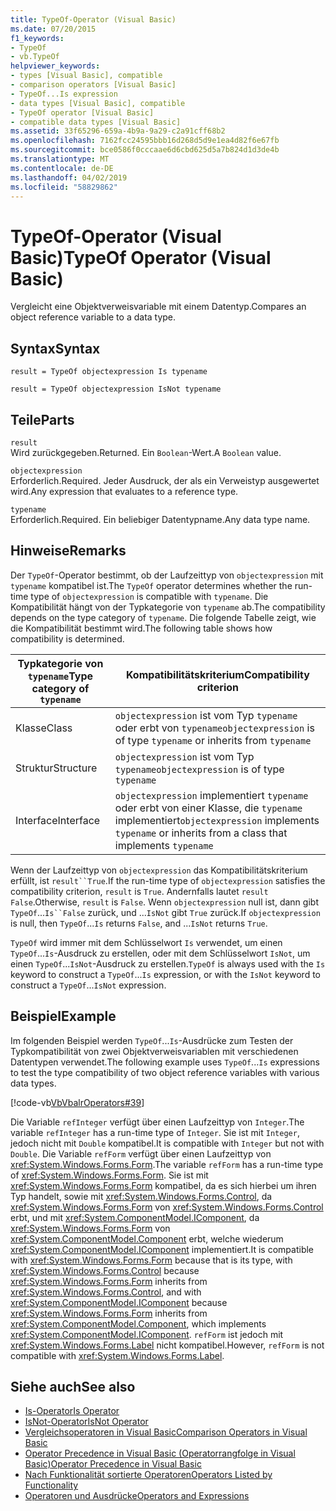 ```yaml
---
title: TypeOf-Operator (Visual Basic)
ms.date: 07/20/2015
f1_keywords:
- TypeOf
- vb.TypeOf
helpviewer_keywords:
- types [Visual Basic], compatible
- comparison operators [Visual Basic]
- TypeOf...Is expression
- data types [Visual Basic], compatible
- TypeOf operator [Visual Basic]
- compatible data types [Visual Basic]
ms.assetid: 33f65296-659a-4b9a-9a29-c2a91cff68b2
ms.openlocfilehash: 7162fcc24595bbb16d268d5d9e1ea4d82f6e67fb
ms.sourcegitcommit: bce0586f0cccaae6d6cbd625d5a7b824d1d3de4b
ms.translationtype: MT
ms.contentlocale: de-DE
ms.lasthandoff: 04/02/2019
ms.locfileid: "58829862"
---
```

# <a name="typeof-operator-visual-basic"></a><span data-ttu-id="d2cd0-102">TypeOf-Operator (Visual Basic)</span><span class="sxs-lookup"><span data-stu-id="d2cd0-102">TypeOf Operator (Visual Basic)</span></span>
<span data-ttu-id="d2cd0-103">Vergleicht eine Objektverweisvariable mit einem Datentyp.</span><span class="sxs-lookup"><span data-stu-id="d2cd0-103">Compares an object reference variable to a data type.</span></span>  
  
## <a name="syntax"></a><span data-ttu-id="d2cd0-104">Syntax</span><span class="sxs-lookup"><span data-stu-id="d2cd0-104">Syntax</span></span>  
  
```  
result = TypeOf objectexpression Is typename  
```  
  
```  
result = TypeOf objectexpression IsNot typename  
```  
  
## <a name="parts"></a><span data-ttu-id="d2cd0-105">Teile</span><span class="sxs-lookup"><span data-stu-id="d2cd0-105">Parts</span></span>  
 `result`  
 <span data-ttu-id="d2cd0-106">Wird zurückgegeben.</span><span class="sxs-lookup"><span data-stu-id="d2cd0-106">Returned.</span></span> <span data-ttu-id="d2cd0-107">Ein `Boolean`-Wert.</span><span class="sxs-lookup"><span data-stu-id="d2cd0-107">A `Boolean` value.</span></span>  
  
 `objectexpression`  
 <span data-ttu-id="d2cd0-108">Erforderlich.</span><span class="sxs-lookup"><span data-stu-id="d2cd0-108">Required.</span></span> <span data-ttu-id="d2cd0-109">Jeder Ausdruck, der als ein Verweistyp ausgewertet wird.</span><span class="sxs-lookup"><span data-stu-id="d2cd0-109">Any expression that evaluates to a reference type.</span></span>  
  
 `typename`  
 <span data-ttu-id="d2cd0-110">Erforderlich.</span><span class="sxs-lookup"><span data-stu-id="d2cd0-110">Required.</span></span> <span data-ttu-id="d2cd0-111">Ein beliebiger Datentypname.</span><span class="sxs-lookup"><span data-stu-id="d2cd0-111">Any data type name.</span></span>  
  
## <a name="remarks"></a><span data-ttu-id="d2cd0-112">Hinweise</span><span class="sxs-lookup"><span data-stu-id="d2cd0-112">Remarks</span></span>  
 <span data-ttu-id="d2cd0-113">Der `TypeOf`-Operator bestimmt, ob der Laufzeittyp von `objectexpression` mit `typename` kompatibel ist.</span><span class="sxs-lookup"><span data-stu-id="d2cd0-113">The `TypeOf` operator determines whether the run-time type of `objectexpression` is compatible with `typename`.</span></span> <span data-ttu-id="d2cd0-114">Die Kompatibilität hängt von der Typkategorie von `typename` ab.</span><span class="sxs-lookup"><span data-stu-id="d2cd0-114">The compatibility depends on the type category of `typename`.</span></span> <span data-ttu-id="d2cd0-115">Die folgende Tabelle zeigt, wie die Kompatibilität bestimmt wird.</span><span class="sxs-lookup"><span data-stu-id="d2cd0-115">The following table shows how compatibility is determined.</span></span>  
  
|<span data-ttu-id="d2cd0-116">Typkategorie von `typename`</span><span class="sxs-lookup"><span data-stu-id="d2cd0-116">Type category of `typename`</span></span>|<span data-ttu-id="d2cd0-117">Kompatibilitätskriterium</span><span class="sxs-lookup"><span data-stu-id="d2cd0-117">Compatibility criterion</span></span>|  
|---------------------------------|-----------------------------|  
|<span data-ttu-id="d2cd0-118">Klasse</span><span class="sxs-lookup"><span data-stu-id="d2cd0-118">Class</span></span>|<span data-ttu-id="d2cd0-119">`objectexpression` ist vom Typ `typename` oder erbt von `typename`</span><span class="sxs-lookup"><span data-stu-id="d2cd0-119">`objectexpression` is of type `typename` or inherits from `typename`</span></span>|  
|<span data-ttu-id="d2cd0-120">Struktur</span><span class="sxs-lookup"><span data-stu-id="d2cd0-120">Structure</span></span>|<span data-ttu-id="d2cd0-121">`objectexpression` ist vom Typ `typename`</span><span class="sxs-lookup"><span data-stu-id="d2cd0-121">`objectexpression` is of type `typename`</span></span>|  
|<span data-ttu-id="d2cd0-122">Interface</span><span class="sxs-lookup"><span data-stu-id="d2cd0-122">Interface</span></span>|<span data-ttu-id="d2cd0-123">`objectexpression` implementiert `typename` oder erbt von einer Klasse, die `typename` implementiert</span><span class="sxs-lookup"><span data-stu-id="d2cd0-123">`objectexpression` implements `typename` or inherits from a class that implements `typename`</span></span>|  
  
 <span data-ttu-id="d2cd0-124">Wenn der Laufzeittyp von `objectexpression` das Kompatibilitätskriterium erfüllt, ist `result``True`.</span><span class="sxs-lookup"><span data-stu-id="d2cd0-124">If the run-time type of `objectexpression` satisfies the compatibility criterion, `result` is `True`.</span></span> <span data-ttu-id="d2cd0-125">Andernfalls lautet `result` `False`.</span><span class="sxs-lookup"><span data-stu-id="d2cd0-125">Otherwise, `result` is `False`.</span></span>  <span data-ttu-id="d2cd0-126">Wenn `objectexpression` null ist, dann gibt `TypeOf`...`Is``False` zurück, und ...`IsNot` gibt `True` zurück.</span><span class="sxs-lookup"><span data-stu-id="d2cd0-126">If `objectexpression` is null, then `TypeOf`...`Is` returns `False`, and ...`IsNot` returns `True`.</span></span>  
  
 <span data-ttu-id="d2cd0-127">`TypeOf` wird immer mit dem Schlüsselwort `Is` verwendet, um einen `TypeOf`...`Is`-Ausdruck zu erstellen, oder mit dem Schlüsselwort `IsNot`, um einen `TypeOf`...`IsNot`-Ausdruck zu erstellen.</span><span class="sxs-lookup"><span data-stu-id="d2cd0-127">`TypeOf` is always used with the `Is` keyword to construct a `TypeOf`...`Is` expression, or with the `IsNot` keyword to construct a `TypeOf`...`IsNot` expression.</span></span>  
  
## <a name="example"></a><span data-ttu-id="d2cd0-128">Beispiel</span><span class="sxs-lookup"><span data-stu-id="d2cd0-128">Example</span></span>  
 <span data-ttu-id="d2cd0-129">Im folgenden Beispiel werden `TypeOf`...`Is`-Ausdrücke zum Testen der Typkompatibilität von zwei Objektverweisvariablen mit verschiedenen Datentypen verwendet.</span><span class="sxs-lookup"><span data-stu-id="d2cd0-129">The following example uses `TypeOf`...`Is` expressions to test the type compatibility of two object reference variables with various data types.</span></span>  
  
 [!code-vb[VbVbalrOperators#39](~/samples/snippets/visualbasic/VS_Snippets_VBCSharp/VbVbalrOperators/VB/Class1.vb#39)]  
  
 <span data-ttu-id="d2cd0-130">Die Variable `refInteger` verfügt über einen Laufzeittyp von `Integer`.</span><span class="sxs-lookup"><span data-stu-id="d2cd0-130">The variable `refInteger` has a run-time type of `Integer`.</span></span> <span data-ttu-id="d2cd0-131">Sie ist mit `Integer`, jedoch nicht mit `Double` kompatibel.</span><span class="sxs-lookup"><span data-stu-id="d2cd0-131">It is compatible with `Integer` but not with `Double`.</span></span> <span data-ttu-id="d2cd0-132">Die Variable `refForm` verfügt über einen Laufzeittyp von <xref:System.Windows.Forms.Form>.</span><span class="sxs-lookup"><span data-stu-id="d2cd0-132">The variable `refForm` has a run-time type of <xref:System.Windows.Forms.Form>.</span></span> <span data-ttu-id="d2cd0-133">Sie ist mit <xref:System.Windows.Forms.Form> kompatibel, da es sich hierbei um ihren Typ handelt, sowie mit <xref:System.Windows.Forms.Control>, da <xref:System.Windows.Forms.Form> von <xref:System.Windows.Forms.Control> erbt, und mit <xref:System.ComponentModel.IComponent>, da <xref:System.Windows.Forms.Form> von <xref:System.ComponentModel.Component> erbt, welche wiederum <xref:System.ComponentModel.IComponent> implementiert.</span><span class="sxs-lookup"><span data-stu-id="d2cd0-133">It is compatible with <xref:System.Windows.Forms.Form> because that is its type, with <xref:System.Windows.Forms.Control> because <xref:System.Windows.Forms.Form> inherits from <xref:System.Windows.Forms.Control>, and with <xref:System.ComponentModel.IComponent> because <xref:System.Windows.Forms.Form> inherits from <xref:System.ComponentModel.Component>, which implements <xref:System.ComponentModel.IComponent>.</span></span> <span data-ttu-id="d2cd0-134">`refForm` ist jedoch mit <xref:System.Windows.Forms.Label> nicht kompatibel.</span><span class="sxs-lookup"><span data-stu-id="d2cd0-134">However, `refForm` is not compatible with <xref:System.Windows.Forms.Label>.</span></span>  
  
## <a name="see-also"></a><span data-ttu-id="d2cd0-135">Siehe auch</span><span class="sxs-lookup"><span data-stu-id="d2cd0-135">See also</span></span>

- [<span data-ttu-id="d2cd0-136">Is-Operator</span><span class="sxs-lookup"><span data-stu-id="d2cd0-136">Is Operator</span></span>](../../../visual-basic/language-reference/operators/is-operator.md)
- [<span data-ttu-id="d2cd0-137">IsNot-Operator</span><span class="sxs-lookup"><span data-stu-id="d2cd0-137">IsNot Operator</span></span>](../../../visual-basic/language-reference/operators/isnot-operator.md)
- [<span data-ttu-id="d2cd0-138">Vergleichsoperatoren in Visual Basic</span><span class="sxs-lookup"><span data-stu-id="d2cd0-138">Comparison Operators in Visual Basic</span></span>](../../../visual-basic/programming-guide/language-features/operators-and-expressions/comparison-operators.md)
- [<span data-ttu-id="d2cd0-139">Operator Precedence in Visual Basic (Operatorrangfolge in Visual Basic)</span><span class="sxs-lookup"><span data-stu-id="d2cd0-139">Operator Precedence in Visual Basic</span></span>](../../../visual-basic/language-reference/operators/operator-precedence.md)
- [<span data-ttu-id="d2cd0-140">Nach Funktionalität sortierte Operatoren</span><span class="sxs-lookup"><span data-stu-id="d2cd0-140">Operators Listed by Functionality</span></span>](../../../visual-basic/language-reference/operators/operators-listed-by-functionality.md)
- [<span data-ttu-id="d2cd0-141">Operatoren und Ausdrücke</span><span class="sxs-lookup"><span data-stu-id="d2cd0-141">Operators and Expressions</span></span>](../../../visual-basic/programming-guide/language-features/operators-and-expressions/index.md)
